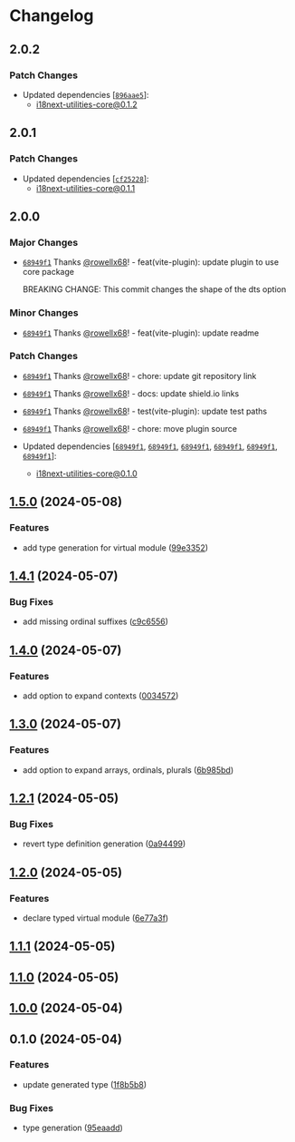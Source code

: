 # Changelog

## 2.0.2

### Patch Changes

- Updated dependencies [[`896aae5`](https://github.com/rowellx68/i18next-utilities/commit/896aae5afcf026dac27b8e7bcda578f6630dc26d)]:
  - i18next-utilities-core@0.1.2

## 2.0.1

### Patch Changes

- Updated dependencies [[`cf25228`](https://github.com/rowellx68/i18next-utilities/commit/cf252281c77b2676aed1492510639f0ba85b05c4)]:
  - i18next-utilities-core@0.1.1

## 2.0.0

### Major Changes

- [`68949f1`](https://github.com/rowellx68/i18next-utilities/commit/68949f135e4446b0062fcb38f23acb99f1e46b97) Thanks [@rowellx68](https://github.com/rowellx68)! - feat(vite-plugin): update plugin to use core package

  BREAKING CHANGE: This commit changes the shape of the dts option

### Minor Changes

- [`68949f1`](https://github.com/rowellx68/i18next-utilities/commit/68949f135e4446b0062fcb38f23acb99f1e46b97) Thanks [@rowellx68](https://github.com/rowellx68)! - feat(vite-plugin): update readme

### Patch Changes

- [`68949f1`](https://github.com/rowellx68/i18next-utilities/commit/68949f135e4446b0062fcb38f23acb99f1e46b97) Thanks [@rowellx68](https://github.com/rowellx68)! - chore: update git repository link

- [`68949f1`](https://github.com/rowellx68/i18next-utilities/commit/68949f135e4446b0062fcb38f23acb99f1e46b97) Thanks [@rowellx68](https://github.com/rowellx68)! - docs: update shield.io links

- [`68949f1`](https://github.com/rowellx68/i18next-utilities/commit/68949f135e4446b0062fcb38f23acb99f1e46b97) Thanks [@rowellx68](https://github.com/rowellx68)! - test(vite-plugin): update test paths

- [`68949f1`](https://github.com/rowellx68/i18next-utilities/commit/68949f135e4446b0062fcb38f23acb99f1e46b97) Thanks [@rowellx68](https://github.com/rowellx68)! - chore: move plugin source

- Updated dependencies [[`68949f1`](https://github.com/rowellx68/i18next-utilities/commit/68949f135e4446b0062fcb38f23acb99f1e46b97), [`68949f1`](https://github.com/rowellx68/i18next-utilities/commit/68949f135e4446b0062fcb38f23acb99f1e46b97), [`68949f1`](https://github.com/rowellx68/i18next-utilities/commit/68949f135e4446b0062fcb38f23acb99f1e46b97), [`68949f1`](https://github.com/rowellx68/i18next-utilities/commit/68949f135e4446b0062fcb38f23acb99f1e46b97), [`68949f1`](https://github.com/rowellx68/i18next-utilities/commit/68949f135e4446b0062fcb38f23acb99f1e46b97), [`68949f1`](https://github.com/rowellx68/i18next-utilities/commit/68949f135e4446b0062fcb38f23acb99f1e46b97)]:
  - i18next-utilities-core@0.1.0

## [1.5.0](https://github.com/rowellx68/vite-plugin-typed-i18next-loader/compare/1.4.1...1.5.0) (2024-05-08)

### Features

- add type generation for virtual module ([99e3352](https://github.com/rowellx68/vite-plugin-typed-i18next-loader/commit/99e335226c1d04e613ef43843c06c9704a1d2651))

## [1.4.1](https://github.com/rowellx68/vite-plugin-typed-i18next-loader/compare/1.4.0...1.4.1) (2024-05-07)

### Bug Fixes

- add missing ordinal suffixes ([c9c6556](https://github.com/rowellx68/vite-plugin-typed-i18next-loader/commit/c9c655663f37cc7c1b033af8acd807c401b0aab3))

## [1.4.0](https://github.com/rowellx68/vite-plugin-typed-i18next-loader/compare/1.3.0...1.4.0) (2024-05-07)

### Features

- add option to expand contexts ([0034572](https://github.com/rowellx68/vite-plugin-typed-i18next-loader/commit/00345722ed7294cf65d1153f47da73d4b016a607))

## [1.3.0](https://github.com/rowellx68/vite-plugin-typed-i18next-loader/compare/1.2.1...1.3.0) (2024-05-07)

### Features

- add option to expand arrays, ordinals, plurals ([6b985bd](https://github.com/rowellx68/vite-plugin-typed-i18next-loader/commit/6b985bd327858f97566cb6abeaeef74ed110a380))

## [1.2.1](https://github.com/rowellx68/vite-plugin-typed-i18next-loader/compare/1.2.0...1.2.1) (2024-05-05)

### Bug Fixes

- revert type definition generation ([0a94499](https://github.com/rowellx68/vite-plugin-typed-i18next-loader/commit/0a94499a61ebb3538ab94e0ea1f346530a81db34))

## [1.2.0](https://github.com/rowellx68/vite-plugin-typed-i18next-loader/compare/1.1.1...1.2.0) (2024-05-05)

### Features

- declare typed virtual module ([6e77a3f](https://github.com/rowellx68/vite-plugin-typed-i18next-loader/commit/6e77a3fc93f153142389de0f0672ff4431680a66))

## [1.1.1](https://github.com/rowellx68/vite-plugin-typed-i18next-loader/compare/1.1.0...1.1.1) (2024-05-05)

## [1.1.0](https://github.com/rowellx68/vite-plugin-typed-i18next-loader/compare/1.0.0...1.1.0) (2024-05-05)

## [1.0.0](https://github.com/rowellx68/vite-plugin-typed-i18next-loader/compare/0.1.0...1.0.0) (2024-05-04)

## 0.1.0 (2024-05-04)

### Features

- update generated type ([1f8b5b8](https://github.com/rowellx68/vite-plugin-typed-i18next-loader/commit/1f8b5b8bf6cad6b5806e3db670a87da780dd7890))

### Bug Fixes

- type generation ([95eaadd](https://github.com/rowellx68/vite-plugin-typed-i18next-loader/commit/95eaadd15ca4378744eba2ed6d8201c0eb48a5da))
